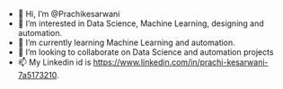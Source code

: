 - 👋 Hi, I’m @Prachikesarwani
- 👀 I’m interested in Data Science, Machine Learning, designing and automation.
- 🌱 I’m currently learning Machine Learning and automation.
- 💞️ I’m looking to collaborate on Data Science and automation projects
- 📫 My Linkedin id is https://www.linkedin.com/in/prachi-kesarwani-7a5173210.

<!---
Prachikesarwani/Prachikesarwani is a ✨ special ✨ repository because its `README.md` (this file) appears on your GitHub profile.
You can click the Preview link to take a look at your changes.
--->
